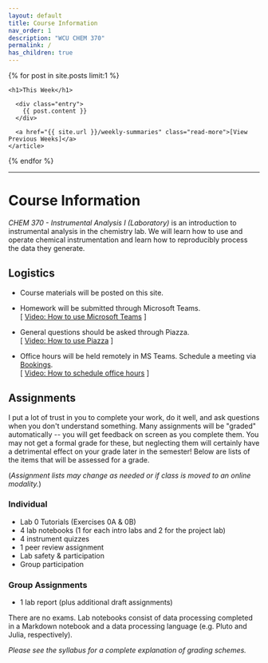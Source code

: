 ```yaml
---
layout: default
title: Course Information
nav_order: 1
description: "WCU CHEM 370"
permalink: /
has_children: true
---
```





<div class="card">
  {% for post in site.posts limit:1 %}
    <article class="post">

    <h1>This Week</h1>

      <div class="entry">
        {{ post.content }}
      </div>

      <a href="{{ site.url }}/weekly-summaries" class="read-more">[View Previous Weeks]</a>
    </article>
  {% endfor %}
</div>

-----

# Course Information

*CHEM 370 - Instrumental Analysis I (Laboratory)* is an introduction to instrumental analysis in the chemistry lab.  We will learn how to use and operate chemical instrumentation and learn how to reproducibly process the data they generate.

## Logistics

- Course materials will be posted on this site.
- Homework will be submitted through Microsoft Teams.  
  [ [Video: How to use Microsoft Teams](https://wcu.hosted.panopto.com/Panopto/Pages/Viewer.aspx?id=8cbd076b-a5e2-46e7-9fee-acb8012e09fc) ]
  
- General questions should be asked through Piazza.  
  [ [Video: How to use Piazza](https://wcu.hosted.panopto.com/Panopto/Pages/Viewer.aspx?id=0abad82d-58e0-49c9-aa39-acb8012e0a2e) ]
  
- Office hours will be held remotely in MS Teams.  Schedule a meeting via [Bookings](https://outlook.office365.com/owa/calendar/DrFischer@catamountwcu.onmicrosoft.com/bookings/).  
  [ [Video: How to schedule office hours](https://wcu.hosted.panopto.com/Panopto/Pages/Viewer.aspx?id=aee14c85-2213-49f4-bfb3-acb8012e0a68) ]

## Assignments

I put a lot of trust in you to complete your work, do it well, and ask questions when you don't understand something.  Many assignments will be "graded" automatically -- you will get feedback on screen as you complete them.  You may not get a formal grade for these, but neglecting them will certainly have a detrimental effect on your grade later in the semester!  Below are lists of the items that will be assessed for a grade.  

(*Assignment lists may change as needed or if class is moved to an online modality.*)

### Individual

- Lab 0 Tutorials (Exercises 0A & 0B)
- 4 lab notebooks (1 for each intro labs and 2 for the project lab)
- 4 instrument quizzes
- 1 peer review assignment
- Lab safety & participation
- Group participation

### Group Assignments

- 1 lab report (plus additional draft assignments)

There are no exams.  Lab notebooks consist of data processing completed in a Markdown notebook and a data processing language (e.g. Pluto and Julia, respectively).

*Please see the syllabus for a complete explanation of grading schemes.*
